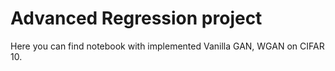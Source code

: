 # Advanced Regression project

Here you can find notebook with implemented Vanilla GAN, WGAN on CIFAR 10. 
